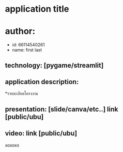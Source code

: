 # application title
# author: 
  * id: 66114540261
  * name: first last
## technology: [pygame/streamlit]
## application description:
  *รายละเอียดโครงงาน
## presentation: [slide/canva/etc..] link [public/ubu]
## video: link [public/ubu]
 xoxoxo
